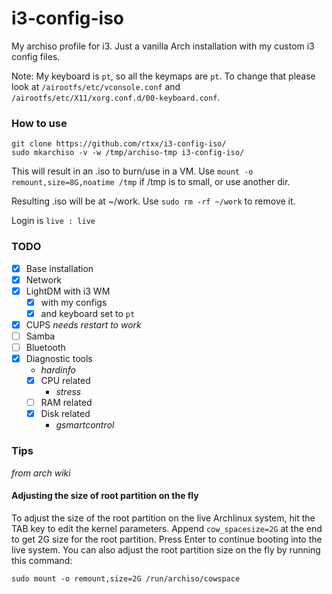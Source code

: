 # i3-config-iso
My archiso profile for i3. Just a vanilla Arch installation with my custom i3 config files.

Note: My keyboard is ```pt```, so all the keymaps are ```pt```. To change that please look at ```/airootfs/etc/vconsole.conf``` and ```/airootfs/etc/X11/xorg.conf.d/00-keyboard.conf```.

### How to use
```
git clone https://github.com/rtxx/i3-config-iso/
sudo mkarchiso -v -w /tmp/archiso-tmp i3-config-iso/
```
This will result in an .iso to burn/use in a VM.
Use ```mount -o remount,size=8G,noatime /tmp``` if /tmp is to small, or use another dir.

Resulting .iso will be at ~/work. Use ```sudo rm -rf ~/work``` to remove it.

Login is ```live : live```

### TODO
- [x] Base installation
- [x] Network
- [x] LightDM with i3 WM
  - [x] with my configs
  - [x] and keyboard set to ```pt```
- [x] CUPS *needs restart to work*
- [ ] Samba 
- [ ] Bluetooth 
- [x] Diagnostic tools
  - *hardinfo*
  - [x] CPU related
    - *stress*
  - [ ] RAM related 
  - [x] Disk related
    - *gsmartcontrol*

### Tips
*from arch wiki*
#### Adjusting the size of root partition on the fly
To adjust the size of the root partition on the live Archlinux system, hit the TAB key to edit the kernel parameters. Append ```cow_spacesize=2G``` at the end to get 2G size for the root partition. Press Enter to continue booting into the live system.
You can also adjust the root partition size on the fly by running this command:
```
sudo mount -o remount,size=2G /run/archiso/cowspace
```
